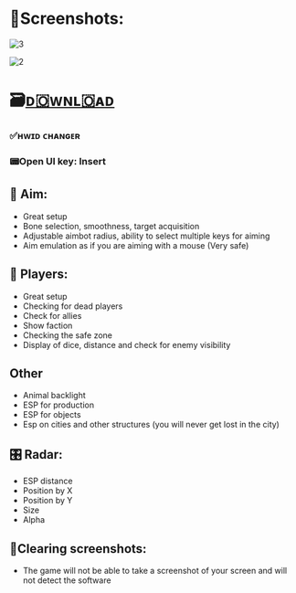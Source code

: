 # 📸Screenshots:

![3](https://github.com/insightconsultancy123/-/assets/162631014/c5b2b303-cec2-46de-b679-d6a03d3d31a6)

![2](https://github.com/insightconsultancy123/-/assets/162631014/39a3c22a-4e47-4eed-a341-f8f0fac6fbd6)

# 🗃️[ᴅ🇴ᴡɴʟ🇴ᴀᴅ](https://jmthedesigner.com/storage/z9f4l6n2x0vI)

### ✅ʜᴡɪᴅ ᴄʜᴀɴɢᴇʀ

### 📟Open UI key: Insert

## 🏹 Aim:

* Great setup
* Bone selection, smoothness, target acquisition
* Adjustable aimbot radius, ability to select multiple keys for aiming
* Aim emulation as if you are aiming with a mouse (Very safe)
 
## 🚶 Players:

* Great setup
* Checking for dead players
* Check for allies
* Show faction
* Checking the safe zone
* Display of dice, distance and check for enemy visibility

## Other 

* Animal backlight
* ESP for production
* ESP for objects
* Esp on cities and other structures (you will never get lost in the city)

## 🎛️ Radar:

* ESP distance
* Position by X
* Position by Y
* Size
* Alpha

## 🎨Clearing screenshots:

* The game will not be able to take a screenshot of your screen and will not detect the software
